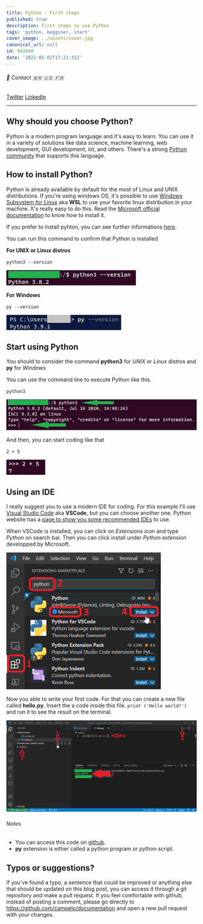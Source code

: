 ```yaml
---
title: Python - First steps
published: true
description: First steps to use Python
tags: 'python, begginer, start'
cover_image: ../assets/cover.jpg
canonical_url: null
id: 942660
date: '2022-01-02T17:21:31Z'
---
```


###### :postbox: Contact :brazil: :us: :fr:

[Twitter](https://twitter.com/campelo87)
[LinkedIn](https://www.linkedin.com/in/flavio-campelo/?locale=en_US)

---

## Why should you choose Python?

Python is a modern program language and it's easy to learn. You can use it in a variety of solutions like data science, machine learning, web development, GUI development, iot, and others. There's a strong [Python community](https://www.python.org/community/) that supports this language.

## How to install Python?

Python is already available by default for the most of Linux and UNIX distributions. If you're using windows OS, it's possible to use [Windows Subsystem for Linux](https://docs.microsoft.com/en-us/windows/wsl/about) aka **WSL** to use your favorite linux distribution in your machine. It's really easy to do this. Read the [Microsoft official documentation](https://docs.microsoft.com/en-us/windows/wsl/install) to know how to install it.

If you prefer to install pyhton, you can see further informations [here](https://wiki.python.org/moin/BeginnersGuide/Download).

You can run this command to confirm that Python is installed

**For UNIX or Linux distros**

```
python3 --version
```

![Image 1](./assets/img1.png)

**For Windows**

```
py --version
```

![Image 2](./assets/img2.png)

## Start using Python

You should to consider the command **python3** for *UNIX* or *Linux* distros and **py** for *Windows*

You can use the command line to execute Python like this.

```
python3
``` 

![Image 3](./assets/img3.png)

And then, you can start coding like that

```
2 + 5
```

![Image 4](./assets/img4.png)

## Using an IDE

I really suggest you to use a modern IDE for coding. For this example I'll use [Visual Studio Code](https://code.visualstudio.com/download) aka **VSCode**, but you can choose another one. Python website has a [page to show you some recommended IDEs](https://wiki.python.org/moin/IntegratedDevelopmentEnvironments) to use.

When VSCode is installed, you can click on *Extensions icon* and type *Python* on search bar. Then you can click install under *Python* extension developped by Microsoft.

![Image 5](./assets/img5.png)

Now you able to write your first code. For that you can create a new file called **hello.py**. Insert the a code inside this file. ```print ('Hello world!')``` and run it to see the result on the terminal.

![Image 6](./assets/img6.png)

###### Notes

- You can access this code on [github](https://github.com/campelo/Python-First-steps).
- **py** extension is either called a python program or python script.

## Typos or suggestions?

If you've found a typo, a sentence that could be improved or anything else that should be updated on this blog post, you can access it through a git repository and make a pull request. If you feel comfortable with github, instead of posting a comment, please go directly to https://github.com/campelo/documentation and open a new pull request with your changes.
